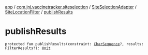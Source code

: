 [app](../../../index.md) / [com.jnj.vaccinetracker.siteselection](../../index.md) / [SiteSelectionAdapter](../index.md) / [SiteLocationFilter](index.md) / [publishResults](./publish-results.md)

# publishResults

`protected fun publishResults(constraint: `[`CharSequence`](https://kotlinlang.org/api/latest/jvm/stdlib/kotlin/-char-sequence/index.html)`?, results: FilterResults?): `[`Unit`](https://kotlinlang.org/api/latest/jvm/stdlib/kotlin/-unit/index.html)